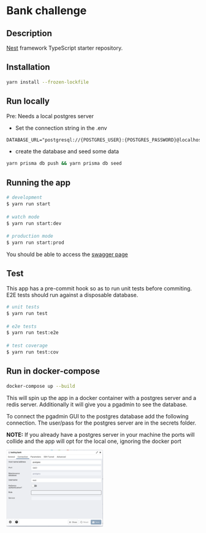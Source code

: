 # Bank challenge

## Description

[Nest](https://github.com/nestjs/nest) framework TypeScript starter repository.

## Installation

```bash
yarn install --frozen-lockfile
```

## Run locally

Pre: Needs a local postgres server

* Set the connection string in the .env

```txt
DATABASE_URL="postgresql://{POSTGRES_USER}:{POSTGRES_PASSWORD}@localhost:5432/{POSTGRES_DBNAME}?schema=public"
```

* create the database and seed some data

```bash
yarn prisma db push && yarn prisma db seed
```

## Running the app

```bash
# development
$ yarn run start

# watch mode
$ yarn run start:dev

# production mode
$ yarn run start:prod
```

You should be able to access the [swagger page](http://localhost:3000/api)

## Test

This app has a pre-commit hook so as to run unit tests before commiting. E2E tests should run against a disposable database.

```bash
# unit tests
$ yarn run test

# e2e tests
$ yarn run test:e2e

# test coverage
$ yarn run test:cov
```

## Run in docker-compose

```bash
docker-compose up --build
```

This will spin up the app in a docker container with a postgres server and a redis server.
Additionally it will give you a pgadmin to see the database.

To connect the pgadmin GUI to the postgres database add the following connection. The user/pass for the postgres server are in the secrets folder.

**NOTE:** If you already have a postgres server in your machine the ports will collide and the app will opt for the local one, ignoring the docker port

<img src="images/connection.png"
     alt="Connection"
     style="width: 50%; float: left;" />
